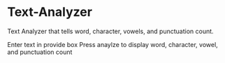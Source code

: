# Text-Analyzer
Text Analyzer that tells word, character, vowels, and punctuation count. 

Enter text in provide box
Press anaylze to display word, character, vowel, and punctuation count